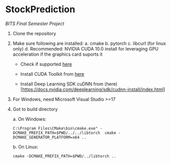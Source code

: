 # StockPrediction
_BITS Final Semester Project_

1. Clone the repository

2. Make sure following are installed:
   a. cmake
   b. pytorch
   c. libcurl (for linux only)
   d. Recommended:
      NVIDIA CUDA 10.0 install for leveraging GPU acceleration if the graphics card suports it
      * Check if supported [here](https://developer.nvidia.com/cuda-gpus)
      
      * Install CUDA Toolkit from [here](https://developer.nvidia.com/cuda-downloads?target_os=Windows&target_arch=x86_64&target_version=10&target_type=exenetwork)
      
      * Install Deep Learning SDK cuDNN from (here)[https://docs.nvidia.com/deeplearning/sdk/cudnn-install/index.html]

3. For Windows, need Microsoft Visual Studio >=17

4. Got to build directory
   
   a. On Windows:
   
      `C:\Program Files\CMake\bin\cmake.exe" -DCMAKE_PREFIX_PATH=$PWD/../../libtorch  cmake -DCMAKE_GENERATOR_PLATFORM=x64 ..`
      
   b. On Linux:
   
      `cmake -DCMAKE_PREFIX_PATH=$PWD/../libtorch ..`
